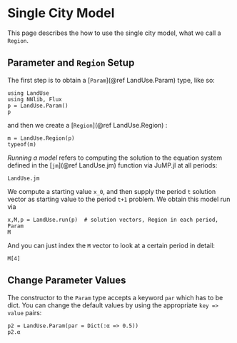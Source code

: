 # Single City Model

This page describes the how to use the single city model, what we call a `Region`.

## Parameter and `Region` Setup

The first step is to obtain a [`Param`](@ref LandUse.Param) type, like so:

```@example 1
using LandUse
using NNlib, Flux
p = LandUse.Param()
p
```

and then we create a [`Region`](@ref LandUse.Region) :

```@example 1
m = LandUse.Region(p)
typeof(m)
```

*Running a model* refers to computing the solution to the equation system defined in the [`jm`](@ref  LandUse.jm) function via JuMP.jl at all periods:

```@docs
LandUse.jm
```

We compute a starting value ``x_0``, and then supply the period ``t`` solution vector as starting value to the period ``t+1`` problem. We obtain this model run via

```@example 1
x,M,p = LandUse.run(p)  # solution vectors, Region in each period, Param
M
```

And you can just index the `M` vector to look at a certain period in detail:

```@example 1
M[4]
```

## Change Parameter Values

The constructor to the `Param` type accepts a keyword `par` which has to be dict. You can change the default values by using the appropriate `key => value` pairs:

```@example 1
p2 = LandUse.Param(par = Dict(:α => 0.5))
p2.α
```

